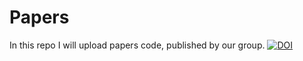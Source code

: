 # Papers
In this repo I will upload papers code, published by our group.
[![DOI](https://zenodo.org/badge/643206708.svg)](https://zenodo.org/badge/latestdoi/643206708)
